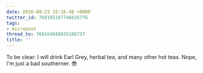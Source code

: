 ```yaml
---
date: 2016-08-23 15:16:48 +0000
twitter_id: 768165107746635776
tags:
- micropost
thread_to: 768164688035188737
title: ''
---
```


To be clear: I will drink Earl Grey, herbal tea, and many other hot teas. Nope, I'm just a bad southerner. 😎
